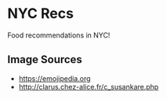 # NYC Recs
Food recommendations in NYC!

## Image Sources
* https://emojipedia.org
* http://clarus.chez-alice.fr/c_susankare.php
